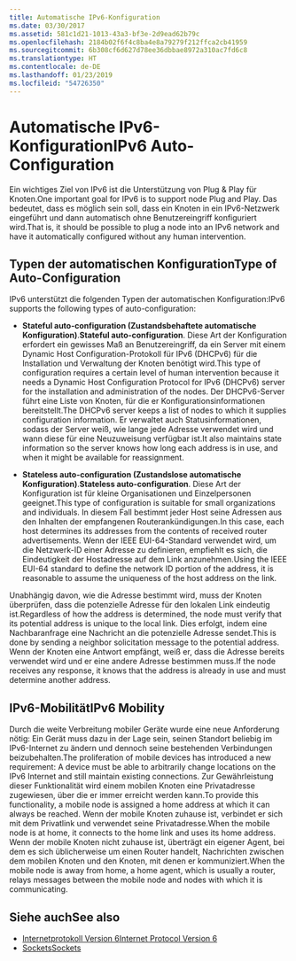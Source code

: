 ```yaml
---
title: Automatische IPv6-Konfiguration
ms.date: 03/30/2017
ms.assetid: 581c1d21-1013-43a3-bf3e-2d9ead62b79c
ms.openlocfilehash: 2184b02f6f4c8ba4e8a79279f212ffca2cb41959
ms.sourcegitcommit: 6b308cf6d627d78ee36dbbae8972a310ac7fd6c8
ms.translationtype: HT
ms.contentlocale: de-DE
ms.lasthandoff: 01/23/2019
ms.locfileid: "54726350"
---
```

# <a name="ipv6-auto-configuration"></a><span data-ttu-id="361f0-102">Automatische IPv6-Konfiguration</span><span class="sxs-lookup"><span data-stu-id="361f0-102">IPv6 Auto-Configuration</span></span>
<span data-ttu-id="361f0-103">Ein wichtiges Ziel von IPv6 ist die Unterstützung von Plug & Play für Knoten.</span><span class="sxs-lookup"><span data-stu-id="361f0-103">One important goal for IPv6 is to support node Plug and Play.</span></span> <span data-ttu-id="361f0-104">Das bedeutet, dass es möglich sein soll, dass ein Knoten in ein IPv6-Netzwerk eingeführt und dann automatisch ohne Benutzereingriff konfiguriert wird.</span><span class="sxs-lookup"><span data-stu-id="361f0-104">That is, it should be possible to plug a node into an IPv6 network and have it automatically configured without any human intervention.</span></span>  
  
## <a name="type-of-auto-configuration"></a><span data-ttu-id="361f0-105">Typen der automatischen Konfiguration</span><span class="sxs-lookup"><span data-stu-id="361f0-105">Type of Auto-Configuration</span></span>  
 <span data-ttu-id="361f0-106">IPv6 unterstützt die folgenden Typen der automatischen Konfiguration:</span><span class="sxs-lookup"><span data-stu-id="361f0-106">IPv6 supports the following types of auto-configuration:</span></span>  
  
-   <span data-ttu-id="361f0-107">**Stateful auto-configuration (Zustandsbehaftete automatische Konfiguration)**.</span><span class="sxs-lookup"><span data-stu-id="361f0-107">**Stateful auto-configuration**.</span></span> <span data-ttu-id="361f0-108">Diese Art der Konfiguration erfordert ein gewisses Maß an Benutzereingriff, da ein Server mit einem Dynamic Host Configuration-Protokoll für IPv6 (DHCPv6) für die Installation und Verwaltung der Knoten benötigt wird.</span><span class="sxs-lookup"><span data-stu-id="361f0-108">This type of configuration requires a certain level of human intervention because it needs a Dynamic Host Configuration Protocol for IPv6 (DHCPv6) server for the installation and administration of the nodes.</span></span> <span data-ttu-id="361f0-109">Der DHCPv6-Server führt eine Liste von Knoten, für die er Konfigurationsinformationen bereitstellt.</span><span class="sxs-lookup"><span data-stu-id="361f0-109">The DHCPv6 server keeps a list of nodes to which it supplies configuration information.</span></span> <span data-ttu-id="361f0-110">Er verwaltet auch Statusinformationen, sodass der Server weiß, wie lange jede Adresse verwendet wird und wann diese für eine Neuzuweisung verfügbar ist.</span><span class="sxs-lookup"><span data-stu-id="361f0-110">It also maintains state information so the server knows how long each address is in use, and when it might be available for reassignment.</span></span>  
  
-   <span data-ttu-id="361f0-111">**Stateless auto-configuration (Zustandslose automatische Konfiguration)**.</span><span class="sxs-lookup"><span data-stu-id="361f0-111">**Stateless auto-configuration**.</span></span> <span data-ttu-id="361f0-112">Diese Art der Konfiguration ist für kleine Organisationen und Einzelpersonen geeignet.</span><span class="sxs-lookup"><span data-stu-id="361f0-112">This type of configuration is suitable for small organizations and individuals.</span></span> <span data-ttu-id="361f0-113">In diesem Fall bestimmt jeder Host seine Adressen aus den Inhalten der empfangenen Routerankündigungen.</span><span class="sxs-lookup"><span data-stu-id="361f0-113">In this case, each host determines its addresses from the contents of received router advertisements.</span></span> <span data-ttu-id="361f0-114">Wenn der IEEE EUI-64-Standard verwendet wird, um die Netzwerk-ID einer Adresse zu definieren, empfiehlt es sich, die Eindeutigkeit der Hostadresse auf dem Link anzunehmen.</span><span class="sxs-lookup"><span data-stu-id="361f0-114">Using the IEEE EUI-64 standard to define the network ID portion of the address, it is reasonable to assume the uniqueness of the host address on the link.</span></span>  
  
 <span data-ttu-id="361f0-115">Unabhängig davon, wie die Adresse bestimmt wird, muss der Knoten überprüfen, dass die potenzielle Adresse für den lokalen Link eindeutig ist.</span><span class="sxs-lookup"><span data-stu-id="361f0-115">Regardless of how the address is determined, the node must verify that its potential address is unique to the local link.</span></span> <span data-ttu-id="361f0-116">Dies erfolgt, indem eine Nachbaranfrage eine Nachricht an die potenzielle Adresse sendet.</span><span class="sxs-lookup"><span data-stu-id="361f0-116">This is done by sending a neighbor solicitation message to the potential address.</span></span> <span data-ttu-id="361f0-117">Wenn der Knoten eine Antwort empfängt, weiß er, dass die Adresse bereits verwendet wird und er eine andere Adresse bestimmen muss.</span><span class="sxs-lookup"><span data-stu-id="361f0-117">If the node receives any response, it knows that the address is already in use and must determine another address.</span></span>  
  
## <a name="ipv6-mobility"></a><span data-ttu-id="361f0-118">IPv6-Mobilität</span><span class="sxs-lookup"><span data-stu-id="361f0-118">IPv6 Mobility</span></span>  
 <span data-ttu-id="361f0-119">Durch die weite Verbreitung mobiler Geräte wurde eine neue Anforderung nötig: Ein Gerät muss dazu in der Lage sein, seinen Standort beliebig im IPv6-Internet zu ändern und dennoch seine bestehenden Verbindungen beizubehalten.</span><span class="sxs-lookup"><span data-stu-id="361f0-119">The proliferation of mobile devices has introduced a new requirement: A device must be able to arbitrarily change locations on the IPv6 Internet and still maintain existing connections.</span></span> <span data-ttu-id="361f0-120">Zur Gewährleistung dieser Funktionalität wird einem mobilen Knoten eine Privatadresse zugewiesen, über die er immer erreicht werden kann.</span><span class="sxs-lookup"><span data-stu-id="361f0-120">To provide this functionality, a mobile node is assigned a home address at which it can always be reached.</span></span> <span data-ttu-id="361f0-121">Wenn der mobile Knoten zuhause ist, verbindet er sich mit dem Privatlink und verwendet seine Privatadresse.</span><span class="sxs-lookup"><span data-stu-id="361f0-121">When the mobile node is at home, it connects to the home link and uses its home address.</span></span> <span data-ttu-id="361f0-122">Wenn der mobile Knoten nicht zuhause ist, überträgt ein eigener Agent, bei dem es sich üblicherweise um einen Router handelt, Nachrichten zwischen dem mobilen Knoten und den Knoten, mit denen er kommuniziert.</span><span class="sxs-lookup"><span data-stu-id="361f0-122">When the mobile node is away from home, a home agent, which is usually a router, relays messages between the mobile node and nodes with which it is communicating.</span></span>  
  
## <a name="see-also"></a><span data-ttu-id="361f0-123">Siehe auch</span><span class="sxs-lookup"><span data-stu-id="361f0-123">See also</span></span>
- [<span data-ttu-id="361f0-124">Internetprotokoll Version 6</span><span class="sxs-lookup"><span data-stu-id="361f0-124">Internet Protocol Version 6</span></span>](../../../docs/framework/network-programming/internet-protocol-version-6.md)
- [<span data-ttu-id="361f0-125">Sockets</span><span class="sxs-lookup"><span data-stu-id="361f0-125">Sockets</span></span>](../../../docs/framework/network-programming/sockets.md)
